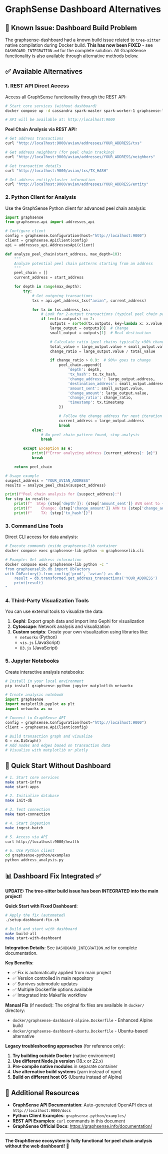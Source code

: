 # GraphSense Dashboard Alternatives

## 🚨 Known Issue: Dashboard Build Problem

The graphsense-dashboard had a known build issue related to `tree-sitter` native compilation during Docker build. **This has now been FIXED** - see `DASHBOARD_INTEGRATION.md` for the complete solution. All GraphSense functionality is also available through alternative methods below.

## ✅ Available Alternatives

### **1. REST API Direct Access**

Access all GraphSense functionality through the REST API:

```bash
# Start core services (without dashboard)
docker compose up -d cassandra spark-master spark-worker-1 graphsense-lib graphsense-rest

# API will be available at: http://localhost:9000
```

**Peel Chain Analysis via REST API:**

```bash
# Get address transactions
curl "http://localhost:9000/avian/addresses/YOUR_ADDRESS/txs"

# Get address neighbors (for peel chain tracking)
curl "http://localhost:9000/avian/addresses/YOUR_ADDRESS/neighbors"

# Get transaction details
curl "http://localhost:9000/avian/txs/TX_HASH"

# Get address entity/cluster information
curl "http://localhost:9000/avian/addresses/YOUR_ADDRESS/entity"
```

### **2. Python Client for Analysis**

Use the GraphSense Python client for advanced peel chain analysis:

```python
import graphsense
from graphsense.api import addresses_api

# Configure client
config = graphsense.Configuration(host="http://localhost:9000")
client = graphsense.ApiClient(config)
api = addresses_api.AddressesApi(client)

def analyze_peel_chain(start_address, max_depth=10):
    """
    Analyze potential peel chain patterns starting from an address
    """
    peel_chain = []
    current_address = start_address

    for depth in range(max_depth):
        try:
            # Get outgoing transactions
            txs = api.get_address_txs("avian", current_address)

            for tx in txs.address_txs:
                # Look for 2-output transactions (typical peel chain pattern)
                if len(tx.outputs) == 2:
                    outputs = sorted(tx.outputs, key=lambda x: x.value, reverse=True)
                    large_output = outputs[0]  # Change
                    small_output = outputs[1]  # Real destination

                    # Calculate ratio (peel chains typically >90% change)
                    total_value = large_output.value + small_output.value
                    change_ratio = large_output.value / total_value

                    if change_ratio > 0.9:  # 90%+ goes to change
                        peel_chain.append({
                            'depth': depth,
                            'tx_hash': tx.tx_hash,
                            'change_address': large_output.address,
                            'destination_address': small_output.address,
                            'amount_sent': small_output.value,
                            'change_amount': large_output.value,
                            'change_ratio': change_ratio,
                            'timestamp': tx.timestamp
                        })

                        # Follow the change address for next iteration
                        current_address = large_output.address
                        break
            else:
                # No peel chain pattern found, stop analysis
                break

        except Exception as e:
            print(f"Error analyzing address {current_address}: {e}")
            break

    return peel_chain

# Usage example
suspect_address = "YOUR_AVIAN_ADDRESS"
results = analyze_peel_chain(suspect_address)

print(f"Peel chain analysis for {suspect_address}:")
for step in results:
    print(f"  Step {step['depth']}: {step['amount_sent']} AVN sent to {step['destination_address']}")
    print(f"    Change: {step['change_amount']} AVN to {step['change_address']} ({step['change_ratio']:.1%})")
    print(f"    TX: {step['tx_hash']}")
```

### **3. Command Line Tools**

Direct CLI access for data analysis:

```bash
# Execute commands inside graphsense-lib container
docker compose exec graphsense-lib python -m graphsenselib.cli

# Example: Get address information
docker compose exec graphsense-lib python -c "
from graphsenselib.db import DbFactory
with DbFactory().from_config('prod', 'avian') as db:
    result = db.transformed.get_address_transactions('YOUR_ADDRESS')
    print(result)
"
```

### **4. Third-Party Visualization Tools**

You can use external tools to visualize the data:

1. **Gephi**: Export graph data and import into Gephi for visualization
2. **Cytoscape**: Network analysis and visualization
3. **Custom scripts**: Create your own visualization using libraries like:
   - `networkx` (Python)
   - `vis.js` (JavaScript)
   - `D3.js` (JavaScript)

### **5. Jupyter Notebooks**

Create interactive analysis notebooks:

```python
# Install in your local environment
pip install graphsense-python jupyter matplotlib networkx

# Create analysis notebook
import graphsense
import matplotlib.pyplot as plt
import networkx as nx

# Connect to GraphSense API
config = graphsense.Configuration(host="http://localhost:9000")
client = graphsense.ApiClient(config)

# Build transaction graph and visualize
G = nx.DiGraph()
# Add nodes and edges based on transaction data
# Visualize with matplotlib or plotly
```

## 🚀 Quick Start Without Dashboard

```bash
# 1. Start core services
make start-infra
make start-apps

# 2. Initialize database
make init-db

# 3. Test connection
make test-connection

# 4. Start ingestion
make ingest-batch

# 5. Access via API
curl http://localhost:9000/health

# 6. Use Python client
cd graphsense-python/examples
python address_analysis.py
```

## 📊 Dashboard Fix Integrated ✅

**UPDATE: The tree-sitter build issue has been INTEGRATED into the main project!**

**Quick Start with Fixed Dashboard**:

```bash
# Apply the fix (automated)
./setup-dashboard-fix.sh

# Build and start with dashboard
make build-all
make start-with-dashboard
```

**Integration Details**: See `DASHBOARD_INTEGRATION.md` for complete documentation.

**Key Benefits**:

- ✅ Fix is automatically applied from main project
- ✅ Version controlled in main repository
- ✅ Survives submodule updates
- ✅ Multiple Dockerfile options available
- ✅ Integrated into Makefile workflow

**Manual Fix** (if needed):
The original fix files are available in `docker/` directory:

- `docker/graphsense-dashboard-alpine.Dockerfile` - Enhanced Alpine build
- `docker/graphsense-dashboard-ubuntu.Dockerfile` - Ubuntu-based alternative

**Legacy troubleshooting approaches** (for reference only):

1. **Try building outside Docker** (native environment)
2. **Use different Node.js version** (18.x or 22.x)
3. **Pre-compile native modules** in separate container
4. **Use alternative build systems** (yarn instead of npm)
5. **Build on different host OS** (Ubuntu instead of Alpine)

## 🔗 Additional Resources

- **GraphSense API Documentation**: Auto-generated OpenAPI docs at `http://localhost:9000/docs`
- **Python Client Examples**: `graphsense-python/examples/`
- **REST API Examples**: `curl` commands in this document
- **GraphSense Official Docs**: https://graphsense.info/documentation/

---

**The GraphSense ecosystem is fully functional for peel chain analysis without the web dashboard!** 🚀
